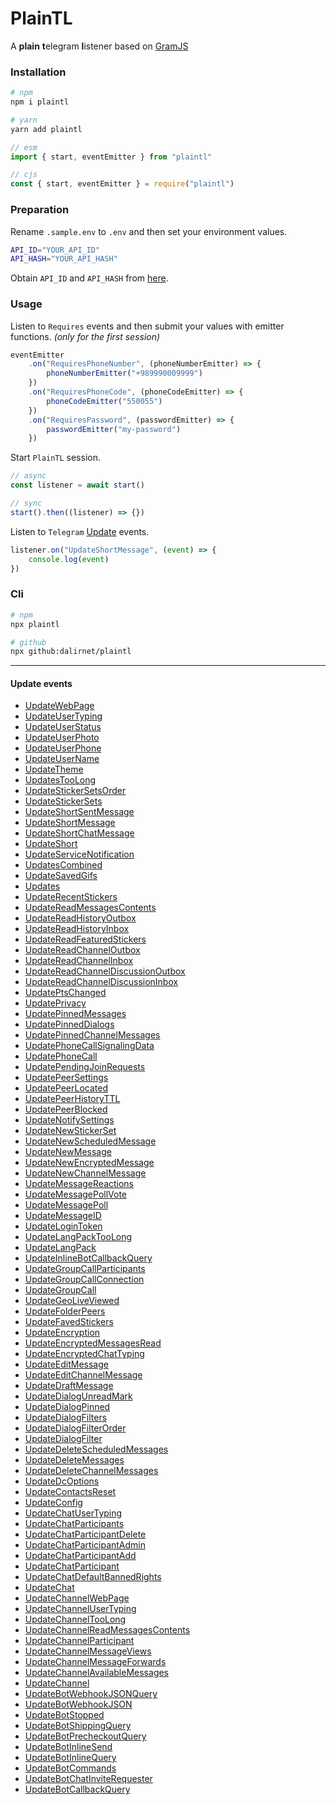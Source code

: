 # PlainTL

A **plain** **t**elegram **l**istener based on [GramJS](https://github.com/gram-js/gramjs)

### Installation

```bash
# npm
npm i plaintl

# yarn
yarn add plaintl
```

```javascript
// esm
import { start, eventEmitter } from "plaintl"

// cjs
const { start, eventEmitter } = require("plaintl")
```

### Preparation

Rename `.sample.env` to `.env` and then set your environment values.

```bash
API_ID="YOUR_API_ID"
API_HASH="YOUR_API_HASH"
```

Obtain `API_ID` and `API_HASH` from [here](https://my.telegram.org/auth).

### Usage

Listen to `Requires` events and then submit your values with emitter functions. _(only for the first session)_

```javascript
eventEmitter
    .on("RequiresPhoneNumber", (phoneNumberEmitter) => {
        phoneNumberEmitter("+989990009999")
    })
    .on("RequiresPhoneCode", (phoneCodeEmitter) => {
        phoneCodeEmitter("550055")
    })
    .on("RequiresPassword", (passwordEmitter) => {
        passwordEmitter("my-password")
    })
```

Start `PlainTL` session.

```javascript
// async
const listener = await start()

// sync
start().then((listener) => {})
```

Listen to `Telegram` [Update](#update-events) events.

```javascript
listener.on("UpdateShortMessage", (event) => {
    console.log(event)
})
```

### Cli

```bash
# npm
npx plaintl

# github
npx github:dalirnet/plaintl
```

---

#### Update events

-   [UpdateWebPage](https://core.telegram.org/constructor/UpdateWebPage)
-   [UpdateUserTyping](https://core.telegram.org/constructor/UpdateUserTyping)
-   [UpdateUserStatus](https://core.telegram.org/constructor/UpdateUserStatus)
-   [UpdateUserPhoto](https://core.telegram.org/constructor/UpdateUserPhoto)
-   [UpdateUserPhone](https://core.telegram.org/constructor/UpdateUserPhone)
-   [UpdateUserName](https://core.telegram.org/constructor/UpdateUserName)
-   [UpdateTheme](https://core.telegram.org/constructor/UpdateTheme)
-   [UpdatesTooLong](https://core.telegram.org/constructor/UpdatesTooLong)
-   [UpdateStickerSetsOrder](https://core.telegram.org/constructor/UpdateStickerSetsOrder)
-   [UpdateStickerSets](https://core.telegram.org/constructor/UpdateStickerSets)
-   [UpdateShortSentMessage](https://core.telegram.org/constructor/UpdateShortSentMessage)
-   [UpdateShortMessage](https://core.telegram.org/constructor/UpdateShortMessage)
-   [UpdateShortChatMessage](https://core.telegram.org/constructor/UpdateShortChatMessage)
-   [UpdateShort](https://core.telegram.org/constructor/UpdateShort)
-   [UpdateServiceNotification](https://core.telegram.org/constructor/UpdateServiceNotification)
-   [UpdatesCombined](https://core.telegram.org/constructor/UpdatesCombined)
-   [UpdateSavedGifs](https://core.telegram.org/constructor/UpdateSavedGifs)
-   [Updates](https://core.telegram.org/constructor/Updates)
-   [UpdateRecentStickers](https://core.telegram.org/constructor/UpdateRecentStickers)
-   [UpdateReadMessagesContents](https://core.telegram.org/constructor/UpdateReadMessagesContents)
-   [UpdateReadHistoryOutbox](https://core.telegram.org/constructor/UpdateReadHistoryOutbox)
-   [UpdateReadHistoryInbox](https://core.telegram.org/constructor/UpdateReadHistoryInbox)
-   [UpdateReadFeaturedStickers](https://core.telegram.org/constructor/UpdateReadFeaturedStickers)
-   [UpdateReadChannelOutbox](https://core.telegram.org/constructor/UpdateReadChannelOutbox)
-   [UpdateReadChannelInbox](https://core.telegram.org/constructor/UpdateReadChannelInbox)
-   [UpdateReadChannelDiscussionOutbox](https://core.telegram.org/constructor/UpdateReadChannelDiscussionOutbox)
-   [UpdateReadChannelDiscussionInbox](https://core.telegram.org/constructor/UpdateReadChannelDiscussionInbox)
-   [UpdatePtsChanged](https://core.telegram.org/constructor/UpdatePtsChanged)
-   [UpdatePrivacy](https://core.telegram.org/constructor/UpdatePrivacy)
-   [UpdatePinnedMessages](https://core.telegram.org/constructor/UpdatePinnedMessages)
-   [UpdatePinnedDialogs](https://core.telegram.org/constructor/UpdatePinnedDialogs)
-   [UpdatePinnedChannelMessages](https://core.telegram.org/constructor/UpdatePinnedChannelMessages)
-   [UpdatePhoneCallSignalingData](https://core.telegram.org/constructor/UpdatePhoneCallSignalingData)
-   [UpdatePhoneCall](https://core.telegram.org/constructor/UpdatePhoneCall)
-   [UpdatePendingJoinRequests](https://core.telegram.org/constructor/UpdatePendingJoinRequests)
-   [UpdatePeerSettings](https://core.telegram.org/constructor/UpdatePeerSettings)
-   [UpdatePeerLocated](https://core.telegram.org/constructor/UpdatePeerLocated)
-   [UpdatePeerHistoryTTL](https://core.telegram.org/constructor/UpdatePeerHistoryTTL)
-   [UpdatePeerBlocked](https://core.telegram.org/constructor/UpdatePeerBlocked)
-   [UpdateNotifySettings](https://core.telegram.org/constructor/UpdateNotifySettings)
-   [UpdateNewStickerSet](https://core.telegram.org/constructor/UpdateNewStickerSet)
-   [UpdateNewScheduledMessage](https://core.telegram.org/constructor/UpdateNewScheduledMessage)
-   [UpdateNewMessage](https://core.telegram.org/constructor/UpdateNewMessage)
-   [UpdateNewEncryptedMessage](https://core.telegram.org/constructor/UpdateNewEncryptedMessage)
-   [UpdateNewChannelMessage](https://core.telegram.org/constructor/UpdateNewChannelMessage)
-   [UpdateMessageReactions](https://core.telegram.org/constructor/UpdateMessageReactions)
-   [UpdateMessagePollVote](https://core.telegram.org/constructor/UpdateMessagePollVote)
-   [UpdateMessagePoll](https://core.telegram.org/constructor/UpdateMessagePoll)
-   [UpdateMessageID](https://core.telegram.org/constructor/UpdateMessageID)
-   [UpdateLoginToken](https://core.telegram.org/constructor/UpdateLoginToken)
-   [UpdateLangPackTooLong](https://core.telegram.org/constructor/UpdateLangPackTooLong)
-   [UpdateLangPack](https://core.telegram.org/constructor/UpdateLangPack)
-   [UpdateInlineBotCallbackQuery](https://core.telegram.org/constructor/UpdateInlineBotCallbackQuery)
-   [UpdateGroupCallParticipants](https://core.telegram.org/constructor/UpdateGroupCallParticipants)
-   [UpdateGroupCallConnection](https://core.telegram.org/constructor/UpdateGroupCallConnection)
-   [UpdateGroupCall](https://core.telegram.org/constructor/UpdateGroupCall)
-   [UpdateGeoLiveViewed](https://core.telegram.org/constructor/UpdateGeoLiveViewed)
-   [UpdateFolderPeers](https://core.telegram.org/constructor/UpdateFolderPeers)
-   [UpdateFavedStickers](https://core.telegram.org/constructor/UpdateFavedStickers)
-   [UpdateEncryption](https://core.telegram.org/constructor/UpdateEncryption)
-   [UpdateEncryptedMessagesRead](https://core.telegram.org/constructor/UpdateEncryptedMessagesRead)
-   [UpdateEncryptedChatTyping](https://core.telegram.org/constructor/UpdateEncryptedChatTyping)
-   [UpdateEditMessage](https://core.telegram.org/constructor/UpdateEditMessage)
-   [UpdateEditChannelMessage](https://core.telegram.org/constructor/UpdateEditChannelMessage)
-   [UpdateDraftMessage](https://core.telegram.org/constructor/UpdateDraftMessage)
-   [UpdateDialogUnreadMark](https://core.telegram.org/constructor/UpdateDialogUnreadMark)
-   [UpdateDialogPinned](https://core.telegram.org/constructor/UpdateDialogPinned)
-   [UpdateDialogFilters](https://core.telegram.org/constructor/UpdateDialogFilters)
-   [UpdateDialogFilterOrder](https://core.telegram.org/constructor/UpdateDialogFilterOrder)
-   [UpdateDialogFilter](https://core.telegram.org/constructor/UpdateDialogFilter)
-   [UpdateDeleteScheduledMessages](https://core.telegram.org/constructor/UpdateDeleteScheduledMessages)
-   [UpdateDeleteMessages](https://core.telegram.org/constructor/UpdateDeleteMessages)
-   [UpdateDeleteChannelMessages](https://core.telegram.org/constructor/UpdateDeleteChannelMessages)
-   [UpdateDcOptions](https://core.telegram.org/constructor/UpdateDcOptions)
-   [UpdateContactsReset](https://core.telegram.org/constructor/UpdateContactsReset)
-   [UpdateConfig](https://core.telegram.org/constructor/UpdateConfig)
-   [UpdateChatUserTyping](https://core.telegram.org/constructor/UpdateChatUserTyping)
-   [UpdateChatParticipants](https://core.telegram.org/constructor/UpdateChatParticipants)
-   [UpdateChatParticipantDelete](https://core.telegram.org/constructor/UpdateChatParticipantDelete)
-   [UpdateChatParticipantAdmin](https://core.telegram.org/constructor/UpdateChatParticipantAdmin)
-   [UpdateChatParticipantAdd](https://core.telegram.org/constructor/UpdateChatParticipantAdd)
-   [UpdateChatParticipant](https://core.telegram.org/constructor/UpdateChatParticipant)
-   [UpdateChatDefaultBannedRights](https://core.telegram.org/constructor/UpdateChatDefaultBannedRights)
-   [UpdateChat](https://core.telegram.org/constructor/UpdateChat)
-   [UpdateChannelWebPage](https://core.telegram.org/constructor/UpdateChannelWebPage)
-   [UpdateChannelUserTyping](https://core.telegram.org/constructor/UpdateChannelUserTyping)
-   [UpdateChannelTooLong](https://core.telegram.org/constructor/UpdateChannelTooLong)
-   [UpdateChannelReadMessagesContents](https://core.telegram.org/constructor/UpdateChannelReadMessagesContents)
-   [UpdateChannelParticipant](https://core.telegram.org/constructor/UpdateChannelParticipant)
-   [UpdateChannelMessageViews](https://core.telegram.org/constructor/UpdateChannelMessageViews)
-   [UpdateChannelMessageForwards](https://core.telegram.org/constructor/UpdateChannelMessageForwards)
-   [UpdateChannelAvailableMessages](https://core.telegram.org/constructor/UpdateChannelAvailableMessages)
-   [UpdateChannel](https://core.telegram.org/constructor/UpdateChannel)
-   [UpdateBotWebhookJSONQuery](https://core.telegram.org/constructor/UpdateBotWebhookJSONQuery)
-   [UpdateBotWebhookJSON](https://core.telegram.org/constructor/UpdateBotWebhookJSON)
-   [UpdateBotStopped](https://core.telegram.org/constructor/UpdateBotStopped)
-   [UpdateBotShippingQuery](https://core.telegram.org/constructor/UpdateBotShippingQuery)
-   [UpdateBotPrecheckoutQuery](https://core.telegram.org/constructor/UpdateBotPrecheckoutQuery)
-   [UpdateBotInlineSend](https://core.telegram.org/constructor/UpdateBotInlineSend)
-   [UpdateBotInlineQuery](https://core.telegram.org/constructor/UpdateBotInlineQuery)
-   [UpdateBotCommands](https://core.telegram.org/constructor/UpdateBotCommands)
-   [UpdateBotChatInviteRequester](https://core.telegram.org/constructor/UpdateBotChatInviteRequester)
-   [UpdateBotCallbackQuery](https://core.telegram.org/constructor/UpdateBotCallbackQuery)
